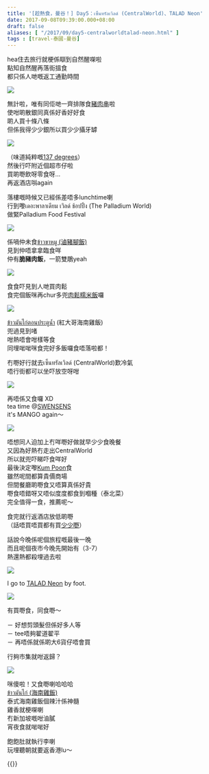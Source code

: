 ```yaml
---
title: '[趁熱食，曼谷！] Day5：เซ็นทรัลเวิลด์ (CentralWorld)、TALAD Neon'
date: 2017-09-08T09:39:00.000+08:00
draft: false
aliases: [ "/2017/09/day5-centralworldtalad-neon.html" ]
tags : [travel-泰國-曼谷]
---
```


hea住去旅行就梗係瞓到自然醒㗎啦  
點知自然醒再落街搵食  
都只係人哋嘅返工通勤時間  

![](/images/bangkok5a.jpg)

無計啦，唯有同佢哋一齊排隊食[豬肉串](https://hidie.net/bangkok5a/)啦  
使咁啲散銀同真係好香好好食  
啲人買十條八條  
但係我得少少銀所以買少少攝牙罅  

![](/images/bangkok5b.jpg)

（味道純粹嘅[137 degrees](https://hidie.net/bangkok5b/)）  
然後行吓附近個超市仔啦  
買啲嘢飲呀零食呀...  
再返酒店唞again  
  
落樓嘅時候又已經係差唔多lunchtime喇  
行到嚟เดอะพาลาเดียม เวิลด์ ช้อปปิ้ง (The Palladium World)  
做緊Palladium Food Festival  

![](/images/bangkok5c.jpg)

係喎仲未食[ข้าวขาหมู (滷豬腳飯)](https://hidie.net/bangkok5c/)  
見到仲唔拿拿臨食咩  
仲有**脆豬肉飯**，一箭雙鵰yeah  

![](/images/bangkok5d.jpg)

食食吓見到人哋買肉鬆  
食完個飯咪再chur多兜[肉鬆糯米飯](https://hidie.net/bangkok5d/)囉  

![](/images/bangkok5e.jpg)

[ข้าวมันไก่ตอนประตูน้ำ](https://hidie.net/bangkok5/e) (紅大哥海南雞飯)  
兜過見到啫  
咁熱唔會咁樣等食  
同埋啱啱咪食完好多飯囉食唔落啦都！  
  
冇嘢好行就去เซ็นทรัลเวิลด์ (CentralWorld)歎冷氣  
唔行街都可以坐吓放空呀咁  

![](/images/bangkok5f.jpg)

再唔係又食囉 XD  
tea time @[SWENSENS](https://hidie.net/bangkok5f/)  
it's MANGO again～  

![](/images/bangkok5g.jpg)

唔想同人迫加上冇咩嘢好做就早少少食晚餐  
又因為好熱冇走出CentralWorld  
所以就兜吓睇吓食咩好  
最後決定嚟[Kum Poon](https://hidie.net/bangkok5g/)食  
雖然呢間都算貴價商場  
但間餐廳啲嘢食又唔算真係好貴  
嘢食唔錯呀又唔似度度都食到嗰種（泰北菜）  
完全值得一食，推薦呢～  
  
食完就行返酒店放低啲嘢  
（話唔買唔買都有買[少少嘢](https://hidie.net/bangkok5h/)）  
  
話說今晚係呢個旅程嘅最後一晚  
而且呢個夜市今晚先開始有（3-7）  
熱還熱都殺埋過去啦  

![](/images/bangkok5i.jpg)

I go to [TALAD Neon](https://hidie.net/bangkok5i/) by foot.  

![](/images/bangkok5i0.jpg)

有買嘢食，同食嘢～  
  
－ 好想剪頭髮但係好多人等  
－ tee唔夠翟道翟平  
－ 再唔係就係啲大6貨仔唔會買  
  
行夠市集就咁返歸？  
  
  

![](/images/bangkok5j.jpg)

咪傻啦！又食嘢喇哈哈哈  
[ข้าวมันไก่ (海南雞飯)](https://hidie.net/bangkok5j/)  
泰式海南雞飯個辣汁係神髓  
雞香就梗㗎喇  
冇新加坡嘅咁油膩  
宵夜食就啱啱好  
  
  
飽飽肚就執行李喇  
玩埋聽朝就要返香港lu～  
  
  

{{<bangkok>}}
